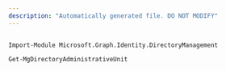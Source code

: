 ```yaml
---
description: "Automatically generated file. DO NOT MODIFY"
---
```


```powershellv2

Import-Module Microsoft.Graph.Identity.DirectoryManagement

Get-MgDirectoryAdministrativeUnit

```
